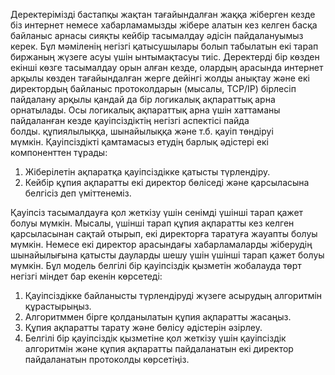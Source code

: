 Деректерімізді бастапқы жақтан тағайындалған жаққа жіберген кезде біз интернет немесе хабарламамызды жібере алатын кез келген басқа байланыс арнасы сияқты кейбір тасымалдау әдісін пайдалануымыз керек. Бұл мәміленің негізгі қатысушылары болып табылатын екі тарап биржаның жүзеге асуы үшін ынтымақтасуы тиіс. Деректерді бір көзден екінші көзге тасымалдау орын алған кезде, олардың арасында интернет арқылы көзден тағайындалған жерге дейінгі жолды анықтау және екі директордың байланыс протоколдарын (мысалы, TCP/IP) бірлесіп пайдалану арқылы қандай да бір логикалық ақпараттық арна орнатылады. Осы логикалық ақпараттық арна үшін хаттаманы пайдаланған кезде қауіпсіздіктің негізгі аспектісі пайда болды. құпиялылыққа, шынайылыққа және т.б. қауіп төндіруі мүмкін. Қауіпсіздікті қамтамасыз етудің барлық әдістері екі компоненттен тұрады:

1. Жіберілетін ақпаратқа қауіпсіздікке қатысты түрлендіру.
2. Кейбір құпия ақпаратты екі директор бөліседі және қарсыласына белгісіз деп үміттенеміз.

Қауіпсіз тасымалдауға қол жеткізу үшін сенімді үшінші тарап қажет болуы мүмкін. Мысалы, үшінші тарап құпия ақпаратты кез келген қарсыласынан сақтай отырып, екі директорға таратуға жауапты болуы мүмкін. Немесе екі директор арасындағы хабарламаларды жіберудің шынайылығына қатысты дауларды шешу үшін үшінші тарап қажет болуы мүмкін. Бұл модель белгілі бір қауіпсіздік қызметін жобалауда төрт негізгі міндет бар екенін көрсетеді:

1. Қауіпсіздікке байланысты түрлендіруді жүзеге асырудың алгоритмін құрастырыңыз.
2. Алгоритммен бірге қолданылатын құпия ақпаратты жасаңыз.
3. Құпия ақпаратты тарату және бөлісу әдістерін әзірлеу.
4. Белгілі бір қауіпсіздік қызметіне қол жеткізу үшін қауіпсіздік алгоритмін және құпия ақпаратты пайдаланатын екі директор пайдаланатын протоколды көрсетіңіз.

